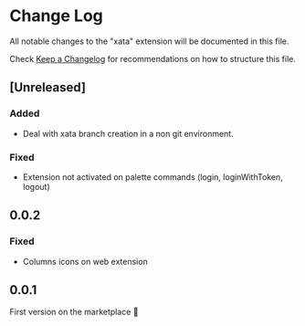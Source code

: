 # Change Log

All notable changes to the "xata" extension will be documented in this file.

Check [Keep a Changelog](http://keepachangelog.com/) for recommendations on how to structure this file.

## [Unreleased]

### Added

- Deal with xata branch creation in a non git environment.


### Fixed

- Extension not activated on palette commands (login, loginWithToken, logout)


## 0.0.2

### Fixed

- Columns icons on web extension

## 0.0.1

First version on the marketplace 🎉
